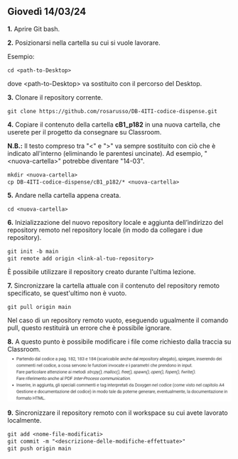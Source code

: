 ## Giovedì 14/03/24
**1.** Aprire Git bash.

**2.** Posizionarsi nella cartella su cui si vuole lavorare.

Esempio:
```
cd <path-to-Desktop>
```
dove \<path-to-Desktop\> va sostituito con il percorso del Desktop.

**3.** Clonare il repository corrente.
```
git clone https://github.com/rosarusso/DB-4ITI-codice-dispense.git
```

**4.** Copiare il contenuto della cartella **cB1_p182** in una nuova cartella, che userete per il progetto da consegnare su Classroom.

**N.B.:** Il testo compreso tra "\<" e "\>" va sempre sostituito con ciò che è indicato all'interno (eliminando le parentesi uncinate). Ad esempio, "\<nuova-cartella\>" potrebbe diventare "14-03".
```
mkdir <nuova-cartella>
cp DB-4ITI-codice-dispense/cB1_p182/* <nuova-cartella>
```

**5.** Andare nella cartella appena creata.
```
cd <nuova-cartella>
```

**6.** Inizializzazione del nuovo repository locale e aggiunta dell’indirizzo del repository remoto nel repository locale (in modo da collegare i due repository).
```
git init -b main
git remote add origin <link-al-tuo-repository>
```
È possibile utilizzare il repository creato durante l'ultima lezione.

**7.** Sincronizzare la cartella attuale con il contenuto del repository remoto specificato, se quest'ultimo non è vuoto.
```
git pull origin main
```
Nel caso di un repository remoto vuoto, eseguendo ugualmente il comando pull, questo restituirà un errore che è possibile ignorare.

**8.** A questo punto è possibile modificare i file come richiesto dalla traccia su Classroom.
![](Classroom-14-03-24.jpg)

**9.** Sincronizzare il repository remoto con il workspace su cui avete lavorato localmente.
```
git add <nome-file-modificati>
git commit -m "<descrizione-delle-modifiche-effettuate>"
git push origin main
```